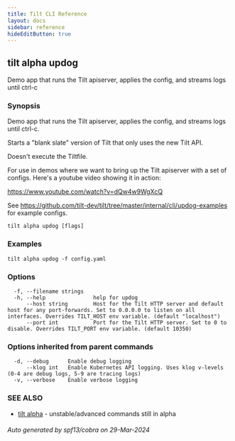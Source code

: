 ```yaml
---
title: Tilt CLI Reference
layout: docs
sidebar: reference
hideEditButton: true
---
```

## tilt alpha updog

Demo app that runs the Tilt apiserver, applies the config, and streams logs until ctrl-c

### Synopsis

Demo app that runs the Tilt apiserver, applies the config, and streams logs until ctrl-c.

Starts a "blank slate" version of Tilt that only uses the new Tilt API.

Doesn't execute the Tiltfile.

For use in demos where we want to bring up the Tilt apiserver with
a set of configs. Here's a youtube video showing it in action:

https://www.youtube.com/watch?v=dQw4w9WgXcQ

See https://github.com/tilt-dev/tilt/tree/master/internal/cli/updog-examples
for example configs.


```
tilt alpha updog [flags]
```

### Examples

```
tilt alpha updog -f config.yaml
```

### Options

```
  -f, --filename strings   
  -h, --help               help for updog
      --host string        Host for the Tilt HTTP server and default host for any port-forwards. Set to 0.0.0.0 to listen on all interfaces. Overrides TILT_HOST env variable. (default "localhost")
      --port int           Port for the Tilt HTTP server. Set to 0 to disable. Overrides TILT_PORT env variable. (default 10350)
```

### Options inherited from parent commands

```
  -d, --debug      Enable debug logging
      --klog int   Enable Kubernetes API logging. Uses klog v-levels (0-4 are debug logs, 5-9 are tracing logs)
  -v, --verbose    Enable verbose logging
```

### SEE ALSO

* [tilt alpha](tilt_alpha.html)	 - unstable/advanced commands still in alpha

###### Auto generated by spf13/cobra on 29-Mar-2024

